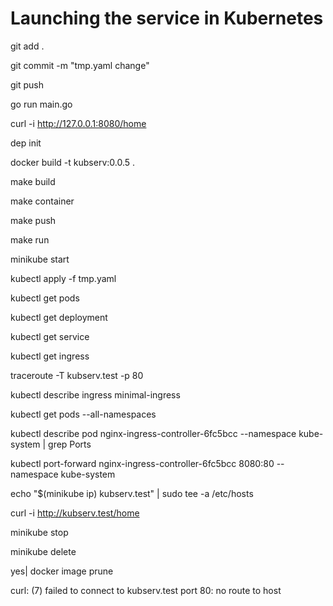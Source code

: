# Launching the service in Kubernetes

git add .

git commit -m "tmp.yaml change"

git push

go run main.go

curl -i http://127.0.0.1:8080/home

dep init

docker build -t kubserv:0.0.5 .

make build

make container

make push

make run

minikube start

kubectl apply -f tmp.yaml

kubectl get pods

kubectl get deployment

kubectl get service

kubectl get ingress

traceroute -T kubserv.test -p 80

kubectl describe ingress minimal-ingress

kubectl get pods --all-namespaces

kubectl describe pod nginx-ingress-controller-6fc5bcc --namespace kube-system | grep Ports

kubectl port-forward nginx-ingress-controller-6fc5bcc 8080:80 --namespace kube-system

echo "$(minikube ip) kubserv.test" | sudo tee -a /etc/hosts

curl -i http://kubserv.test/home

minikube stop

minikube delete

yes| docker image prune



curl: (7) failed to connect to kubserv.test port 80: no route to host
